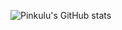 
![Pinkulu's GitHub stats](https://github-readme-stats.vercel.app/api?username=pinkulu&show_icons=true&theme=radical)
